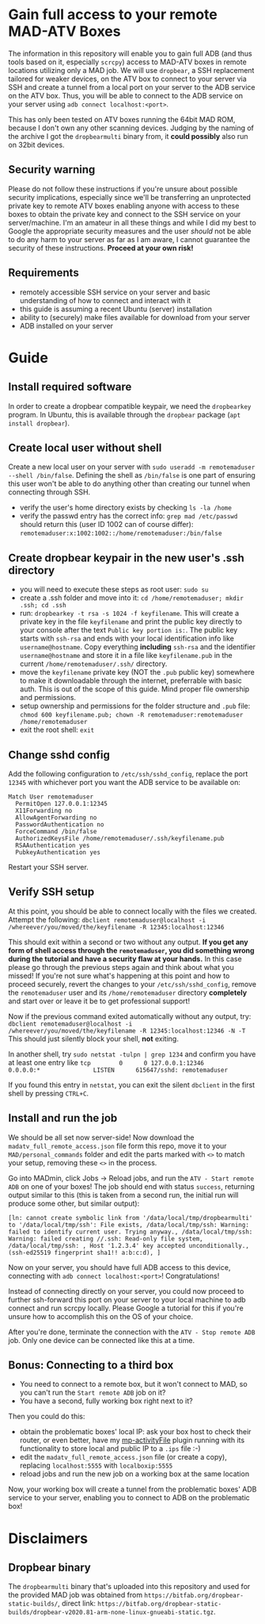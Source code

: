 # Gain full access to your remote MAD-ATV Boxes

The information in this repository will enable you to gain full ADB (and thus tools based on it, especially `scrcpy`) access to MAD-ATV boxes in remote locations utilizing only a MAD job. We will use `dropbear`, a SSH replacement tailored for weaker devices, on the ATV box to connect to your server via SSH and create a tunnel from a local port on your server to the ADB service on the ATV box. Thus, you will be able to connect to the ADB service on your server using `adb connect localhost:<port>`.

This has only been tested on ATV boxes running the 64bit MAD ROM, because I don't own any other scanning devices. Judging by the naming of the archive I got the `dropbearmulti` binary from, it **could possibly** also run on 32bit devices.

## Security warning

Please do not follow these instructions if you're unsure about possible security implications, especially since we'll be transferring an unprotected private key to remote ATV boxes enabling anyone with access to these boxes to obtain the private key and connect to the SSH service on your server/machine. I'm an amateur in all these things and while I did my best to Google the appropriate security measures and the user *should* not be able to do any harm to your server as far as I am aware, I cannot guarantee the security of these instructions. **Proceed at your own risk!**

## Requirements

* remotely accessible SSH service on your server and basic understanding of how to connect and interact with it
* this guide is assuming a recent Ubuntu (server) installation
* ability to (securely) make files available for download from your server
* ADB installed on your server

# Guide

## Install required software

In order to create a dropbear compatible keypair, we need the `dropbearkey` program. In Ubuntu, this is available through the `dropbear` package (`apt install dropbear`).

## Create local user without shell

Create a new local user on your server with `sudo useradd -m remotemaduser --shell /bin/false`. Defining the shell as `/bin/false` is one part of ensuring this user won't be able to do anything other than creating our tunnel when connecting through SSH.

* verify the user's home directory exists by checking `ls -la /home`
* verify the passwd entry has the correct info: `grep mad /etc/passwd` should return this (user ID 1002 can of course differ): `remotemaduser:x:1002:1002::/home/remotemaduser:/bin/false`

## Create dropbear keypair in the new user's .ssh directory

* you will need to execute these steps as root user: `sudo su`
* create a .ssh folder and move into it: `cd /home/remotemaduser; mkdir .ssh; cd .ssh`
* run: `dropbearkey -t rsa -s 1024 -f keyfilename`. This will create a private key in the file `keyfilename` and print the public key directly to your console after the text `Public key portion is:`. The public key starts with `ssh-rsa` and ends with your local identification info like `username@hostname`. Copy everything **including** `ssh-rsa` and the identifier `username@hostname` and store it in a file like `keyfilename.pub` in the current `/home/remotemaduser/.ssh/` directory.
* move the `keyfilename` private key (NOT the `.pub` public key) somewhere to make it downloadable through the internet, preferrable with basic auth. This is out of the scope of this guide. Mind proper file ownership and permissions.
* setup ownership and permissions for the folder structure and `.pub` file: `chmod 600 keyfilename.pub; chown -R remotemaduser:remotemaduser /home/remotemaduser`
* exit the root shell: `exit`

## Change sshd config

Add the following configuration to `/etc/ssh/sshd_config`, replace the port `12345` with whichever port you want the ADB service to be available on:
```
Match User remotemaduser
  PermitOpen 127.0.0.1:12345
  X11Forwarding no
  AllowAgentForwarding no
  PasswordAuthentication no
  ForceCommand /bin/false
  AuthorizedKeysFile /home/remotemaduser/.ssh/keyfilename.pub
  RSAAuthentication yes
  PubkeyAuthentication yes
  ```
  
Restart your SSH server.

## Verify SSH setup

At this point, you should be able to connect locally with the files we created. Attempt the following:
`dbclient remotemaduser@localhost -i /whereever/you/moved/the/keyfilename -R 12345:localhost:12346`

This should exit within a second or two without any output. **If you get any form of shell access through the `remotemaduser`, you did something wrong during the tutorial and have a security flaw at your hands.** In this case please go through the previous steps again and think about what you missed! If you're not sure what's happening at this point and how to proceed securely, revert the changes to your `/etc/ssh/sshd_config`, remove the `remotemaduser` user and its `/home/remotemaduser` directory **completely** and start over or leave it be to get professional support!

Now if the previous command exited automatically without any output, try: `dbclient remotemaduser@localhost -i /whereever/you/moved/the/keyfilename -R 12345:localhost:12346 -N -T` This should just silently block your shell, **not** exiting. 

In another shell, try `sudo netstat -tulpn | grep 1234` and confirm you have at least one entry like  ```tcp        0      0 127.0.0.1:12346         0.0.0.0:*               LISTEN      615647/sshd: remotemaduser```

If you found this entry in `netstat`, you can exit the silent `dbclient` in the first shell by pressing `CTRL+C`.

## Install and run the job

We should be all set now server-side! Now download the `madatv_full_remote_access.json` file form this repo, move it to your `MAD/personal_commands` folder and edit the parts marked with `<>` to match your setup, removing these `<>` in the process.

Go into MADmin, click Jobs -> Reload jobs, and run the `ATV - Start remote ADB` on one of your boxes! The job should end with status `success`, returning output similar to this (this is taken from a second run, the initial run will produce some other, but similar output):
```
[ln: cannot create symbolic link from '/data/local/tmp/dropbearmulti' to '/data/local/tmp/ssh': File exists, /data/local/tmp/ssh: Warning: failed to identify current user. Trying anyway., /data/local/tmp/ssh: Warning: failed creating //.ssh: Read-only file system, /data/local/tmp/ssh: , Host '1.2.3.4' key accepted unconditionally., (ssh-ed25519 fingerprint sha1!! a:b:c:d), ]
```

Now on your server, you should have full ADB access to this device, connecting with `adb connect localhost:<port>`! Congratulations!

Instead of connecting directly on your server, you could now proceed to further ssh-forward this port on your server to your local machine to adb connect and run scrcpy locally. Please Google a tutorial for this if you're unsure how to accomplish this on the OS of your choice.

After you're done, terminate the connection with the `ATV - Stop remote ADB` job. Only one device can be connected like this at a time.

## Bonus: Connecting to a third box

* You need to connect to a remote box, but it won't connect to MAD, so you can't run the `Start remote ADB` job on it?
* You have a second, fully working box right next to it?

Then you could do this:

* obtain the problematic boxes' local IP: ask your box host to check their router, or even better, have my [mp-activityFile](https://github.com/crhbetz/mp-activityFile) plugin running with its functionality to store local and public IP to a `.ips` file :-)
* edit the `madatv_full_remote_access.json` file (or create a copy), replacing `localhost:5555` with `localboxip:5555`
* reload jobs and run the new job on a working box at the same location

Now, your working box will create a tunnel from the problematic boxes' ADB service to your server, enabling you to connect to ADB on the problematic box!

# Disclaimers

## Dropbear binary

The `dropbearmulti` binary that's uploaded into this repository and used for the provided MAD job was obtained from `https://bitfab.org/dropbear-static-builds/`, direct link: `https://bitfab.org/dropbear-static-builds/dropbear-v2020.81-arm-none-linux-gnueabi-static.tgz`.
